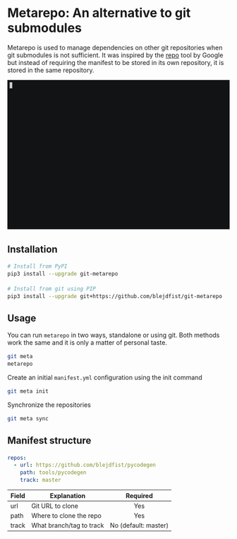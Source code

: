 # Metarepo: An alternative to git submodules

Metarepo is used to manage dependencies on other git repositories when git submodules is not sufficient.
It was inspired by the [repo](https://gerrit.googlesource.com/git-repo/) tool by Google but instead of requiring the
manifest to be stored in its own repository, it is stored in the same repository.

![Demo](assets/demo.gif)

## Installation

```bash
# Install from PyPI
pip3 install --upgrade git-metarepo

# Install from git using PIP
pip3 install --upgrade git+https://github.com/blejdfist/git-metarepo
```

## Usage

You can run `metarepo` in two ways, standalone or using git. Both methods work the same and it is only a matter of personal taste.

```bash
git meta
metarepo
```

Create an initial `manifest.yml` configuration using the init command
```bash
git meta init
```

Synchronize the repositories
```bash
git meta sync
```

## Manifest structure

```yml
repos:
  - url: https://github.com/blejdfist/pycodegen
    path: tools/pycodegen
    track: master
```

| Field     | Explanation              | Required             |
| --------- | ------------------------ | :------------------: |
| url       | Git URL to clone         | Yes                  |
| path      | Where to clone the repo  | Yes                  |
| track     | What branch/tag to track | No (default: master) |
